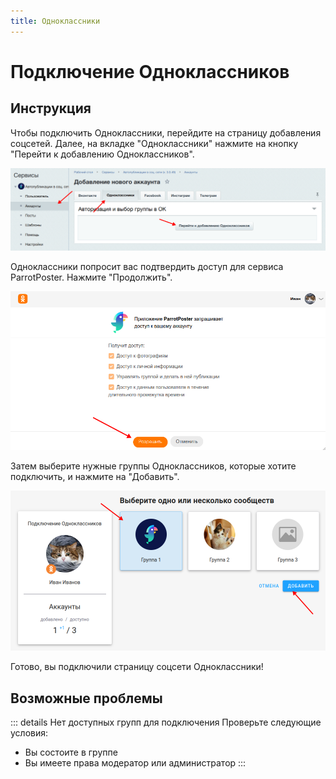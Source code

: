 ```yaml
---
title: Одноклассники
---
```


# Подключение Одноклассников

## Инструкция

Чтобы подключить Одноклассники, перейдите на страницу добавления соцсетей.
Далее, на вкладке "Одноклассники" нажмите на кнопку "Перейти к добавлению Одноклассников".

![Добавление](./img/ok-0.png)

Одноклассники попросит вас подтвердить доступ для сервиса ParrotPoster. Нажмите "Продолжить".

![Подтверждение](./img/ok-1.png)

Затем выберите нужные группы Одноклассников, которые хотите подключить, и нажмите на "Добавить".

![Выбор страниц](./img/ok-2.png)

Готово, вы подключили страницу соцсети Одноклассники!

## Возможные проблемы

::: details Нет доступных групп для подключения
Проверьте следующие условия:
- Вы состоите в группе
- Вы имеете права модератор или администратор
:::


